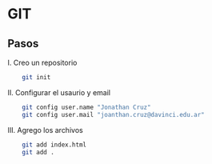 # GIT

## Pasos

I. Creo un repositorio

``` bash
    git init
```

II. Configurar el usaurio y email
``` bash
    git config user.name "Jonathan Cruz"
    git config user.mail "joanthan.cruz@davinci.edu.ar"
``` 

III. Agrego los archivos
``` bash
    git add index.html
    git add .
``` 

